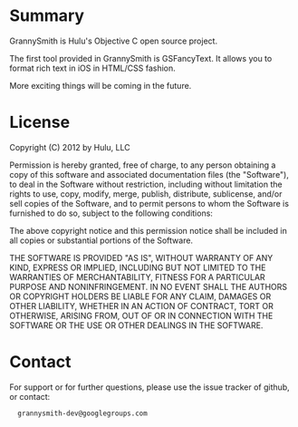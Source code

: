 Summary
==========

GrannySmith is Hulu's Objective C open source project.

The first tool provided in GrannySmith is GSFancyText. It allows you to format rich text in iOS in HTML/CSS fashion.

More exciting things will be coming in the future.


License
==========
Copyright (C) 2012 by Hulu, LLC

Permission is hereby granted, free of charge, to any person obtaining a copy
of this software and associated documentation files (the "Software"), to deal
in the Software without restriction, including without limitation the rights
to use, copy, modify, merge, publish, distribute, sublicense, and/or sell
copies of the Software, and to permit persons to whom the Software is
furnished to do so, subject to the following conditions:

The above copyright notice and this permission notice shall be included in
all copies or substantial portions of the Software.

THE SOFTWARE IS PROVIDED "AS IS", WITHOUT WARRANTY OF ANY KIND, EXPRESS OR
IMPLIED, INCLUDING BUT NOT LIMITED TO THE WARRANTIES OF MERCHANTABILITY,
FITNESS FOR A PARTICULAR PURPOSE AND NONINFRINGEMENT. IN NO EVENT SHALL THE
AUTHORS OR COPYRIGHT HOLDERS BE LIABLE FOR ANY CLAIM, DAMAGES OR OTHER
LIABILITY, WHETHER IN AN ACTION OF CONTRACT, TORT OR OTHERWISE, ARISING FROM,
OUT OF OR IN CONNECTION WITH THE SOFTWARE OR THE USE OR OTHER DEALINGS IN
THE SOFTWARE.



Contact
==========

For support or for further questions, please use the issue tracker of github, or contact:

      grannysmith-dev@googlegroups.com
